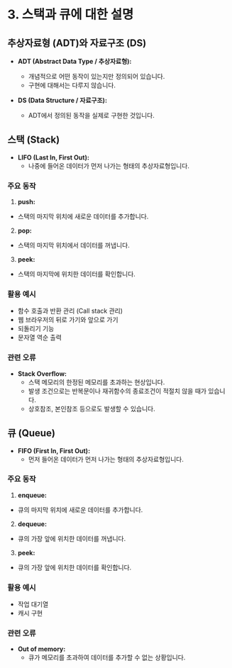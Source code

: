 # 3. 스택과 큐에 대한 설명

## 추상자료형 (ADT)와 자료구조 (DS)

- **ADT (Abstract Data Type / 추상자료형):**
  - 개념적으로 어떤 동작이 있는지만 정의되어 있습니다.
  - 구현에 대해서는 다루지 않습니다.

- **DS (Data Structure / 자료구조):**
  - ADT에서 정의된 동작을 실제로 구현한 것입니다.

## 스택 (Stack)

- **LIFO (Last In, First Out):**
  - 나중에 들어온 데이터가 먼저 나가는 형태의 추상자료형입니다.

### 주요 동작

1. **push:**
  - 스택의 마지막 위치에 새로운 데이터를 추가합니다.

2. **pop:**
  - 스택의 마지막 위치에서 데이터를 꺼냅니다.

3. **peek:**
  - 스택의 마지막에 위치한 데이터를 확인합니다.

### 활용 예시

- 함수 호출과 반환 관리 (Call stack 관리)
- 웹 브라우저의 뒤로 가기와 앞으로 가기
- 되돌리기 기능
- 문자열 역순 출력

### 관련 오류

- **Stack Overflow:**
  - 스택 메모리의 한정된 메모리를 초과하는 현상입니다.
  - 발생 조건으로는 반복문이나 재귀함수의 종료조건이 적절치 않을 때가 있습니다.
  - 상호참조, 본인참조 등으로도 발생할 수 있습니다.

## 큐 (Queue)

- **FIFO (First In, First Out):**
  - 먼저 들어온 데이터가 먼저 나가는 형태의 추상자료형입니다.

### 주요 동작

1. **enqueue:**
  - 큐의 마지막 위치에 새로운 데이터를 추가합니다.

2. **dequeue:**
  - 큐의 가장 앞에 위치한 데이터를 꺼냅니다.

3. **peek:**
  - 큐의 가장 앞에 위치한 데이터를 확인합니다.

### 활용 예시

- 작업 대기열
- 캐시 구현

### 관련 오류

- **Out of memory:**
  - 큐가 메모리를 초과하여 데이터를 추가할 수 없는 상황입니다.